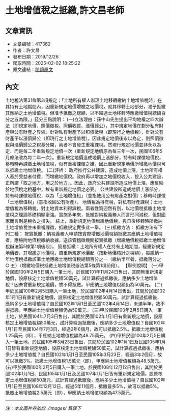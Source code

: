 # 土地增值稅之抵繳,許文昌老師

## 文章資訊
- 文章編號：417362
- 作者：許文昌
- 發布日期：2019/12/26
- 爬取時間：2025-02-02 18:25:22
- 原文連結：[閱讀原文](https://real-estate.get.com.tw/Columns/detail.aspx?no=417362)

## 內文
土地稅法第31條第3項規定：「土地所有權人辦理土地移轉繳納土地增值稅時，在其持有土地期間內，因重新規定地價增繳之地價稅，就其移轉土地部分，准予抵繳其應納之土地增值稅。但准予抵繳之總額，以不超過土地移轉時應繳增值稅總額百分之五為限。」茲分三點說明：
(一)立法理由：孫中山先生提出平均地權之四大辦法（即規定地價、照價徵稅、照價收買、漲價歸公），其中規定地價在劃分私有財產與公有財產之界線。針對私有財產予以照價徵稅（即現行之地價稅），針對公有財產予以漲價歸公（即現行之土地增值稅）。因此規定地價後永以為定，則照價徵稅與漲價歸公之稅基分開，兩者不會發生重複課稅。然現行規定地價並非永以為定，而是每二年重新規定地價一次（重新規定地價原為每三年一次，民國106年5月修法改為每二年一次）。重新規定地價造成地價上漲部分，持有時課徵地價稅，移轉時再課徵土地增值稅，似有重複課徵之嫌。因此重新規定地價所增繳地價稅可以抵繳土地增值稅。
(二)評析：
政府推行公共建設，造成地價上漲。土地所有權人基於受益者付費，而增繳地價稅。政府再以增加之地價稅收入，投入公共建設，正所謂「取之地方，用之於地方」。因此，政府公共建設所造成地價上漲，應反映於地價稅之稅基中，故有重新規定地價之必要。
公共建設所造成地價上漲部分，持有時課徵地價稅，以為「土地增值租」（意指使用公有財產之對價）；移轉時課徵「土地增值稅」（意指收回公有財產）。
地價稅為持有稅，對私有財產課稅；土地增值稅為移轉稅，對土地資本利得課稅。兩者性質迥然有別，以地價稅抵繳土地增值稅之理論基礎稍顯牽強。實施多年來，抵繳對納稅義務人而言形同減税，但對國家而言則是稅收之損失。
綜上，重新規定地價增繳地價稅，與日後移轉時所繳納土地增值稅並未重複課徵，抵繳規定實多此一舉。
(三)抵繳方法：
抵繳方法有下列二種：
按實抵繳：納稅義務人申請按實際增繳地價稅額抵繳其應納土地增值稅者，應檢附地價稅繳納收據，送該管稽徵機關按實抵繳（增繳地價稅抵繳土地增值稅辦法第5條第1項後段）。
簡易抵繳：土地所有權人在持有土地期間，經重新規定地價者，其增繳之地價稅，自重新規定地價起（按新地價核計之稅額），每繳納一年地價稅抵繳該筆土地應繳土地增值稅總額百分之一（繳納半年者，抵繳百分之○‧五）（增繳地價税抵繳土地增值税辦法第5條第1項前段）。
【舉例說明】
(一)甲於民國100年2月5日購入一筆土地，於民國101年11月24日售出，其間無重新規定地價，設原核定土地增值稅額50萬元，試計算經過抵繳後，應納多少土地增值稅？因未曾重新規定地價，故不得抵繳。甲應納土地增值稅額仍為50萬元。
(二)甲於民國100年2月5日購入一筆土地，於民國102年4月14日售出，其間於民國102年1月1日有重新規定地價，設原核定土地增值稅額50萬元，試計算經過抵繳後，應納多少土地增值稅？自民國102年1月1日至民國102年4月14日，未滿半年，故不得抵繳。甲應納土地增值稅額仍為50萬元。
(三)甲於民國100年2月5日購入一筆土地，於民國104年7月3日售出，其間於民國102年1月1日有重新規定地價，設原核定土地增值稅額50萬元，試計算經過抵繳後，應納多少土地增值稅？自國102年1月1日至民國104年7月3日，經過2年6個月，故可以抵繳2.5%。抵繳土地增值稅1.25萬元（即），甲應納土地增值稅額為48.75萬元。
(四)甲於民國100年2月5日購入一筆土地，於民國105年3月23日售出，其間於民國102年1月1日及民國105年1月1日皆有重新規定地價，設原核定土地增值稅額50萬元，試計算經過抵繳後，應納多少土地增值稅？自民國102年1月1日至民國105年3月23日，經過3年2個月，故可以抵繳3%。抵繳土地增值稅1.5萬元（即），甲應納土地增值稅額為48.5萬元。
(五)甲於民國100年2月5日購入一筆土地，於民國108年12月12日售出，其間於民國102年1月1日、民國105年1月1日及民國107年1月1日皆有重新規定地價，設原核定土地增值稅額50萬元，試計算經過抵繳後，應納多少土地增值稅？自民國102年1月1日至民國108年12月12日，經過5年11個月，抵繳最多5%，故可以抵繳5%。抵繳土地增值稅2.5萬元（即），甲應納土地增值稅額為47.5萬元。

---
*注：本文圖片存放於 ./images/ 目錄下*
